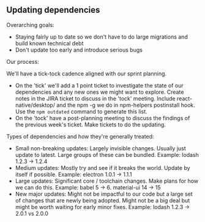 ## Updating dependencies

Overarching goals:

- Staying fairly up to date so we don't have to do large migrations and build known technical debt
- Don't update too early and introduce serious bugs

Our process:

We'll have a tick-tock cadence aligned with our sprint planning.

- On the 'tick' we'll add a 1 point ticket to investigate the state of our dependencies and any new ones we might want to explore. Create notes in the JIRA ticket to discuss in the 'tock' meeting. Include react-native/desktop/ and the npm -g we do in npm-helpers postinstall hook. Use the ```npm outdated``` command to generate this list.
- On the 'tock' have a post-planning meeting to discuss the findings of the previous week's ticket. Make tickets to do the updating.

Types of dependencies and how they're generally treated:

- Small non-breaking updates:
    Largely invisible changes. Usually just update to latest. Large groups of these can be bundled.
        Example: lodash 1.2.3 -> 1.2.4
- Medium updates:
    Mostly try and see if it breaks the world. Update by itself if possible.
        Example: electron 1.0.1 -> 1.1.1
- Large updates:
    Significant core / toolchain changes. Make plans for how we can do this.
        Example: babel 5 -> 6. material-ui 14 -> 15
- New major updates:
    Might not be impactful to our code but a large set of changes that are newly being adopted. Might not be a big deal but might be worth waiting for early minor fixes.
        Example: lodash 1.2.3 -> 2.0.1 vs 2.0.0


